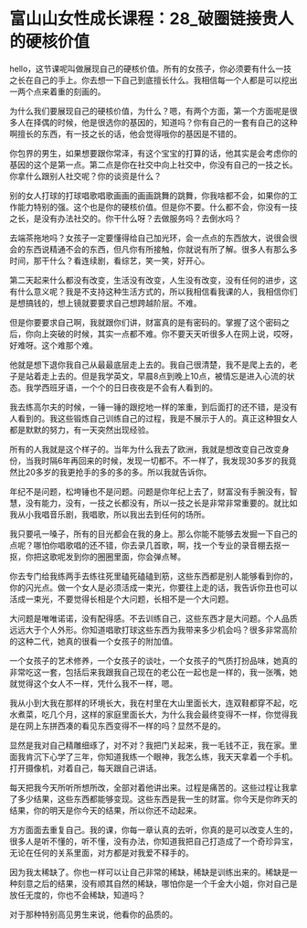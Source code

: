 # 富山山女性成长课程：28_破圈链接贵人的硬核价值

hello，这节课呢叫做展现自己的硬核价值。所有的女孩子，你必须要有什么一技之长在自己的手上。你去想一下自己到底擅长什么。我相信每一个人都是可以挖出一两个点来着重的刻画的。

为什么我们要展现自己的硬核价值，为什么？嗯，有两个方面，第一个方面呢是很多人在择偶的时候，他是很选你的基因的，知道吗？你有自己的一套有自己的这种啊擅长的东西，有一技之长的话，他会觉得哦你的基因是不错的。

你包界的男生，如果想要跟你常泽，有这个宝宝的打算的话，他其实是会考虑你的基因的这个是第一点。第二点是你在社交中向上社交中，你没有自己的一技之长。你拿什么跟别人社交呢？你的谈资是什么？

别的女人打球的打球唱歌唱歌画画的画画跳舞的跳舞，你我啥都不会，如果你的工作能力特别的强。这个也是你的硬核价值。但是你不要。什么都不会，你没有一技之长，是没有办法社交的。你干什么呀？去做服务吗？去倒水吗？

去端茶拖地吗？女孩子一定要懂得给自己加光环，会一点点的东西放大，说很会很会的东西说精通不会的东西，但凡你有所接触，你就说有所了解。很多人有那么多时间，那干什么？看连续剧，看综艺，笑一笑，好开心。

第二天起来什么都没有改变，生活没有改变，人生没有改变，没有任何的进步，这有什么意义呢？我是不支持这种生活方式的，所以我相信看我课的人，我相信你们是想搞钱的，想上镜就要要求自己想跨越阶层。不难。

但是你要要求自己啊，我就跟你们讲，财富真的是有密码的。掌握了这个密码之后，你向上突破的时候，其实一点都不难。你不要天天听很多人在网上说，哎呀，好难呀。这个难那个难。

他就是想下退你我自己从最最底层走上去的。我自己很清楚，我不是爬上去的，老子是站着走上去的。但是我学英文，早晨8点到晚上10点，被情忘是进入心流的状态。我学西班牙语，一个个的日日夜夜是不会有人看到的。

我去练高尔夫的时候，一锤一锤的跟挖地一样的笨重，到后面打的还不错，是没有人看到的。我这些锻炼自己训练自己的过程，我是不展示于人的。真正这种狠女人都是默默的努力，有一天突然出现经验。

所有的人我就是这个样子的。当年为什么我去了欧洲，我就是想改变自己改变身份，当我时隔6年再回来的时候，发现一切都不。不一样了，我发现30多岁的我竟然比20多岁的我更抢手的多的多的多。所以我就告诉你。

年纪不是问题，松垮锤也不是问题。问题是你年纪上去了，财富没有手腕没有，智慧，没有能力，没有，一技之长都没有，所以一技之长是非常非常重要的。就比如我从小我唱音乐剧，我唱歌，所以我出去到任何的场所。

我只要吼一嗓子，所有的目光都会在我的身上。那么你能不能够去发掘一下自己的点呢？哪怕你唱歌唱的还不错，你去录几首歌，啊，找一个专业的录音棚去抠一抠，你把这歌呢发到你的圈圈里面，你会弹点琴。

你去专门给我练两手去练往死里磕死磕磕到筋，这些东西都是别人能够看到你的，你的闪光点。做一个女人是必须活成一束光，你要往上走的话，我告诉你丑也可以活成一束光，不要觉得长相是个大问题，长相不是一个大问题。

大问题是唯唯诺诺，没有配得感。不去训练自己，这些东西才是大问题。个人品质远远大于个人外形。你知道唱歌打球这些东西为我带来多少机会吗？很多非常高阶的这种二代，她真的很看一个女孩子的附加值。

一个女孩子的艺术修养，一个女孩子的谈吐，一个女孩子的气质打扮品味，她真的非常吃这一套，包括后来我跟我自己现在的老公在一起也是一样的，我一张嘴，她就觉得这个女人不一样，凭什么我不一样，嗯。

我从小到大我在那样的环境长大，我在村里在大山里面长大，连双鞋都穿不起，吃水煮菜，吃几个月，这样的家庭里面长大，为什么我会最终变得不一样，你觉得我是在网上东拼西凑的看见东西变得不一样的吗？显然不是的。

显然是我对自己精雕细琢了，对不对？我把门关起来，我一毛钱不正，我在家。里面我肯沉下心学了三年，你知道我练一个眼神，我怎么练，我天天拿着一个手机。打开摄像机，对着自己，每天跟自己讲话。

每天把我今天所听所想所改，全部对着他讲出来。过程是痛苦的。这些过程让我拿了多少结果，这些东西都能够变现。这些东西是我一生的财富。你今天是你昨天的结果，你的明天是你今天的结果，所以你还不动起来。

方方面面去重复自己。我的课，你每一章认真的去听，你真的是可以改变人生的，很多人是听不懂的，听不懂，没有办法，你知道我把自己打造成了一个奇珍异宝，无论在任何的关系里面，对方都是对我爱不释手的。

因为我太稀缺了。你也一样可以让自己非常的稀缺，稀缺是训练出来的。稀缺是一种刻意之后的结果，没有顺其自然的稀缺，哪怕你是一个千金大小姐，你对自己是放任无度的，你也不会稀缺，知道吗？

对于那种特别高见男生来说，他看你的品质的。